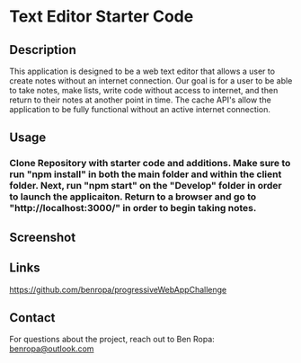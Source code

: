# Text Editor Starter Code

## Description
This application is designed to be a web text editor that allows a user to create notes without an internet connection. Our goal is for a user to be able to take notes, make lists, write code without access to internet, and then return to their notes at another point in time. The cache API's allow the application to be fully functional without an active internet connection.

## Usage
### Clone Repository with starter code and additions. Make sure to run "npm install" in both the main folder and within the client folder. Next, run "npm start" on the "Develop" folder in order to launch the applicaiton. Return to a browser and go to "http://localhost:3000/" in order to begin taking notes. 

## Screenshot

## Links
https://github.com/benropa/progressiveWebAppChallenge

## Contact
For questions about the project, reach out to Ben Ropa: benropa@outlook.com


